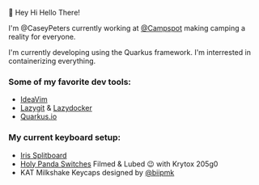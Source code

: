:wave: Hey Hi Hello There!

I'm @CaseyPeters currently working at [@Campspot](https://www.campspot.com) making camping a reality for everyone.

I'm currently developing using the Quarkus framework.
I'm interrested in containerizing everything.

### Some of my favorite dev tools:
- [IdeaVim](https://plugins.jetbrains.com/plugin/164-ideavim)
- [Lazygit](https://github.com/jesseduffield/lazygit) & [Lazydocker](https://github.com/jesseduffield/lazydocker)
- [Quarkus.io](https://quarkus.io/)

### My current keyboard setup:
- [Iris Splitboard](https://keeb.io/collections/iris-split-ergonomic-keyboard)
- [Holy Panda Switches](https://drop.com/buy/drop-invyr-holy-panda-mechanical-switches) Filmed & Lubed :wink: with Krytox 205g0
- KAT Milkshake Keycaps designed by [@biipmk](https://www.instagram.com/biipmk/?hl=en)

<!---
CaseyPeters/CaseyPeters is a ✨ special ✨ repository because its `README.md` (this file) appears on your GitHub profile.
You can click the Preview link to take a look at your changes.
--->
